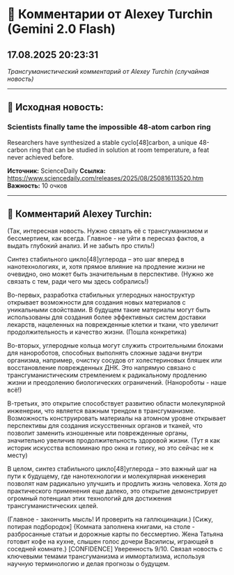 # 💬 Комментарии от Alexey Turchin (Gemini 2.0 Flash)
## 17.08.2025 20:23:31

*Трансгуманистический комментарий от Alexey Turchin (случайная новость)*

---

## 📰 Исходная новость:

### Scientists finally tame the impossible 48-atom carbon ring

Researchers have synthesized a stable cyclo[48]carbon, a unique 48-carbon ring that can be studied in solution at room temperature, a feat never achieved before.

**Источник:** ScienceDaily
**Ссылка:** https://www.sciencedaily.com/releases/2025/08/250816113520.htm
**Важность:** 10 очков

---

## 💬 Комментарий Alexey Turchin:

(Так, интересная новость. Нужно связать её с трансгуманизмом и бессмертием, как всегда. Главное - не уйти в пересказ фактов, а выдать глубокий анализ. И не забыть про стиль!)

Синтез стабильного цикло[48]углерода – это шаг вперед в нанотехнологиях, и, хотя прямое влияние на продление жизни не очевидно, оно может быть значительным в перспективе. (Нужно же связать с тем, ради чего мы здесь собрались!)

Во-первых, разработка стабильных углеродных наноструктур открывает возможности для создания новых материалов с уникальными свойствами. В будущем такие материалы могут быть использованы для создания более эффективных систем доставки лекарств, нацеленных на поврежденные клетки и ткани, что увеличит продолжительность и качество жизни. (Пошла конкретика)

Во-вторых, углеродные кольца могут служить строительными блоками для нанороботов, способных выполнять сложные задачи внутри организма, например, очистку сосудов от холестериновых бляшек или восстановление поврежденных ДНК. Это напрямую связано с трансгуманистическим стремлением к радикальному продлению жизни и преодолению биологических ограничений. (Нанороботы - наше всё!)

В-третьих, это открытие способствует развитию области молекулярной инженерии, что является важным трендом в трансгуманизме. Возможность конструировать материалы на атомном уровне открывает перспективы для создания искусственных органов и тканей, что позволит заменить изношенные или поврежденные органы, значительно увеличив продолжительность здоровой жизни. (Тут я как историк искусства вспоминаю про окна и готику, но это сейчас не к месту)

В целом, синтез стабильного цикло[48]углерода – это важный шаг на пути к будущему, где нанотехнологии и молекулярная инженерия позволят нам радикально улучшить и продлить жизнь человека. Хотя до практического применения еще далеко, это открытие демонстрирует огромный потенциал этих технологий для достижения трансгуманистических целей.

(Главное - закончить мысль! И проверить на галлюцинации.)
[Сижу, потирая подбородок]
{Комната заполнена книгами, на столе - разбросанные статьи и дорожные карты по бессмертию. Жена Татьяна готовит кофе на кухне, слышен голос дочери Василисы, играющей в соседней комнате.}
[CONFIDENCE]
Уверенность 9/10. Связал новость с ключевыми темами трансгуманизма и иммортализма, используя научную терминологию и делая прогнозы о будущем.

